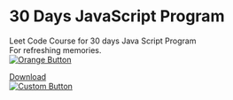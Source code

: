 <!-- Place this tag in your head or just before your close body tag. -->
<script async defer src="https://buttons.github.io/buttons.js"></script>

# 30 Days JavaScript Program

Leet Code Course for 30 days Java Script Program
<br>
For refreshing memories.
<br>
[![Orange Button]][Link]   
<!-- Place this tag where you want the button to render. -->
<a class="github-button" href="https://github.com/buttons/github-buttons/archive/HEAD.zip" data-color-scheme="no-preference: light; light: light; dark: dark;" data-icon="octicon-download" data-size="large" aria-label="Download buttons/github-buttons on GitHub">Download</a>
<br>
[![Custom Button](https://raw.githubusercontent.com/username/repo-name/main/path/to/custom-button.svg)](https://github.com/username/repo-name)


<!---------------------------------------------------------------------------->

<!--- [Button Shield]: https://img.shields.io/badge/Shield_Buttons-37a779?style=for-the-badge --->

[Button Shield]: https://github.com/buttons/github-buttons/archive/HEAD.zip
[Link]: https://leetcode.com/studyplan/30-days-of-javascript/
[Shield]: Types/Shield.md
[KBD]: Types/KBD.md


<!---------------------------------[ Badges ]---------------------------------->

[Orange Button]: https://img.shields.io/badge/ink-orange?style=flat-square
